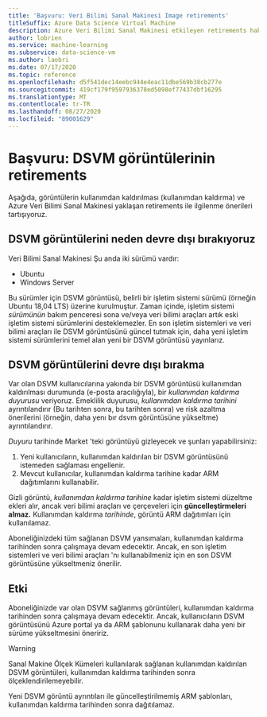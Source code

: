 ```yaml
---
title: 'Başvuru: Veri Bilimi Sanal Makinesi Image retirements'
titleSuffix: Azure Data Science Virtual Machine
description: Azure Veri Bilimi Sanal Makinesi etkileyen retirements hakkındaki ayrıntılar
author: lobrien
ms.service: machine-learning
ms.subservice: data-science-vm
ms.author: laobri
ms.date: 07/17/2020
ms.topic: reference
ms.openlocfilehash: d5f541dec14eebc944e4eac11dbe569b38cb277e
ms.sourcegitcommit: 419cf179f9597936378ed5098ef77437dbf16295
ms.translationtype: MT
ms.contentlocale: tr-TR
ms.lasthandoff: 08/27/2020
ms.locfileid: "89001629"
---
```

# <a name="reference-retirements-of-dsvm-images"></a>Başvuru: DSVM görüntülerinin retirements

Aşağıda, görüntülerin kullanımdan kaldırılması (kullanımdan kaldırma) ve Azure Veri Bilimi Sanal Makinesi yaklaşan retirements ile ilgilenme önerileri tartışıyoruz.

## <a name="why-we-retire-dsvm-images"></a>DSVM görüntülerini neden devre dışı bırakıyoruz

Veri Bilimi Sanal Makinesi Şu anda iki sürümü vardır:

* Ubuntu
* Windows Server

Bu sürümler için DSVM görüntüsü, belirli bir işletim sistemi sürümü (örneğin Ubuntu 18,04 LTS) üzerine kurulmuştur. Zaman içinde, işletim sistemi _sürümünün_ bakım penceresi sona ve/veya veri bilimi araçları artık eski işletim sistemi sürümlerini desteklemezler. En son işletim sistemleri ve veri bilimi araçları ile DSVM görüntüsünü güncel tutmak için, daha yeni işletim sistemi sürümlerini temel alan yeni bir DSVM görüntüsü yayınlarız.

## <a name="how-we-retire-dsvm-images"></a>DSVM görüntülerini devre dışı bırakma

Var olan DSVM kullanıcılarına yakında bir DSVM görüntüsü kullanımdan kaldırılması durumunda (e-posta aracılığıyla), bir _kullanımdan kaldırma duyurusu_ veriyoruz. Emeklilik duyurusu, _kullanımdan kaldırma tarihini_ ayrıntılandırır (Bu tarihten sonra, bu tarihten sonra) ve risk azaltma önerilerini (örneğin, daha yenı bır dsvm görüntüsüne yükseltme) ayrıntılandırır.

_Duyuru_ tarihinde Market 'teki görüntüyü gizleyecek ve şunları yapabilirsiniz:

1. Yeni kullanıcıların, kullanımdan kaldırılan bir DSVM görüntüsünü istemeden sağlaması engellenir.
2. Mevcut kullanıcılar, kullanımdan kaldırma tarihine kadar ARM dağıtımlarını kullanabilir.

Gizli görüntü, _kullanımdan kaldırma tarihine_ kadar işletim sistemi düzeltme ekleri alır, ancak veri bilimi araçları ve çerçeveleri için __güncelleştirmeleri almaz.__ Kullanımdan kaldırma _tarihinde_, görüntü ARM dağıtımları için kullanılamaz.

Aboneliğinizdeki tüm sağlanan DSVM yansımaları, kullanımdan kaldırma tarihinden sonra çalışmaya devam edecektir. Ancak, en son işletim sistemleri ve veri bilimi araçları 'nı kullanabilmeniz için en son DSVM görüntüsüne yükseltmeniz önerilir.

## <a name="impact"></a>Etki

Aboneliğinizde var olan DSVM sağlanmış görüntüleri, kullanımdan kaldırma tarihinden sonra çalışmaya devam edecektir. Ancak, kullanıcıların DSVM görüntüsünü Azure portal ya da ARM şablonunu kullanarak daha yeni bir sürüme yükseltmesini öneririz.

> [!WARNING]
> Sanal Makine Ölçek Kümeleri kullanılarak sağlanan kullanımdan kaldırılan DSVM görüntüleri, kullanımdan kaldırma tarihinden sonra ölçeklendirilemeyebilir.
>
> Yeni DSVM görüntü ayrıntıları ile güncelleştirilmemiş ARM şablonları, kullanımdan kaldırma tarihinden sonra dağıtılamaz.

